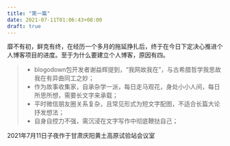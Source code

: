 ```yaml
---
title: "第一篇"
date: 2021-07-11T01:06:43+08:00
draft: true
---
```

  靡不有初，鲜克有终，在经历一个多月的拖延挣扎后，终于在今日下定决心推进个人博客项目的进度。至于为什么要建立个人博客，原因有四。

> * blogodown包开发者谢益辉提到，“我网故我在”，与古希腊哲学我思故我在有异曲同工之妙；
> * 作为故事收集家，自承杂学一派，每日走马观花，身处小小人间，每日所思所想，需要长文字来承载；
> * 平时微信朋友圈关系复杂，且常见形式为短文字配图，不适合长篇大论抒发想法；
> * 自身自控力不强，需沉浸在文字写作中彻底鞭挞自己；

  2021年7月11日子夜作于甘肃庆阳黄土高原试验站会议室